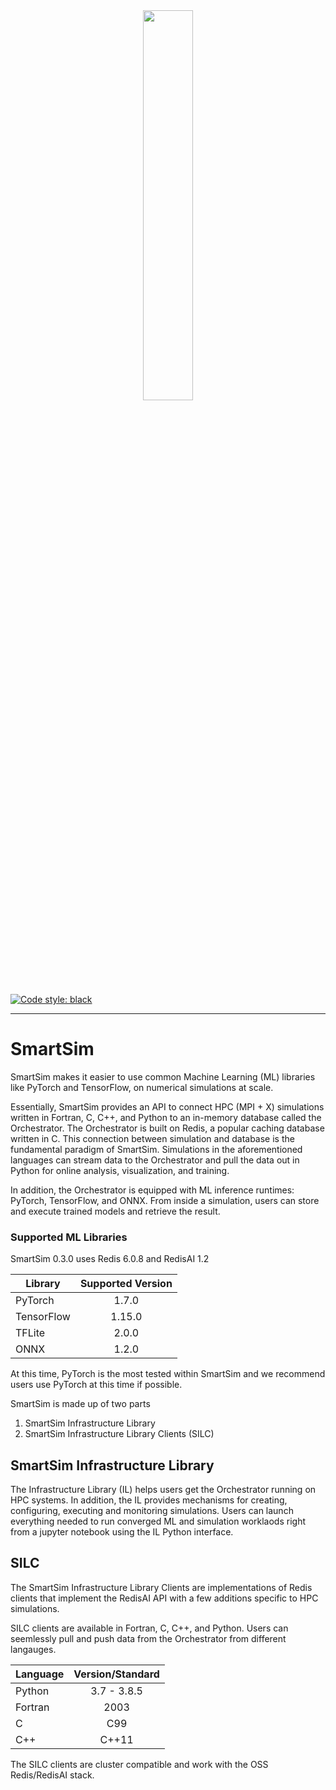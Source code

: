 <div align="center">
  <img src="https://github.com/CrayLabs/SmartSim/blob/cleanup/doc/images/ss-green-logo.png" width="40%"><img>
</div>


[![Code style: black](https://img.shields.io/badge/code%20style-black-000000.svg)](https://github.com/psf/black)

------------

# SmartSim

SmartSim makes it easier to use common Machine Learning (ML) libraries
like PyTorch and TensorFlow, on numerical simulations at scale.

Essentially, SmartSim provides an API to connect HPC (MPI + X) simulations
written in Fortran, C, C++, and Python to an in-memory database called
the Orchestrator. The Orchestrator is built on Redis, a popular caching
database written in C. This connection between simulation and database
is the fundamental paradigm of SmartSim. Simulations in the aforementioned
languages can stream data to the Orchestrator and pull the data out
in Python for online analysis, visualization, and training.

In addition, the Orchestrator is equipped with ML inference runtimes:
PyTorch, TensorFlow, and ONNX. From inside a simulation, users can
store and execute trained models and retrieve the result.


### Supported ML Libraries

SmartSim 0.3.0 uses Redis 6.0.8 and RedisAI 1.2

| Library    | Supported Version |
|------------|:-----------------:|
| PyTorch    |       1.7.0       |
| TensorFlow |       1.15.0      |
| TFLite     |       2.0.0       |
| ONNX       |       1.2.0       |

At this time, PyTorch is the most tested within SmartSim and we recommend
users use PyTorch at this time if possible.



SmartSim is made up of two parts
  1. SmartSim Infrastructure Library
  2. SmartSim Infrastructure Library Clients (SILC)

## SmartSim Infrastructure Library

The Infrastructure Library (IL) helps users get the Orchestrator running
on HPC systems. In addition, the IL provides mechanisms for creating, configuring,
executing and monitoring simulations. Users can launch everything needed
to run converged ML and simulation worklaods right from a jupyter
notebook using the IL Python interface.

## SILC

The SmartSim Infrastructure Library Clients are implementations of Redis
clients that implement the RedisAI API with a few additions specific to
HPC simulations.

SILC clients are available in Fortran, C, C++, and Python. Users can seemlessly
pull and push data from the Orchestrator from different langauges.

| Language 	| Version/Standard 	|
|----------	|:----------------:	|
| Python   	|    3.7 - 3.8.5   	|
| Fortran  	|       2003       	|
| C        	|        C99       	|
| C++      	|       C++11      	|

The SILC clients are cluster compatible and work with the OSS Redis/RedisAI stack.

